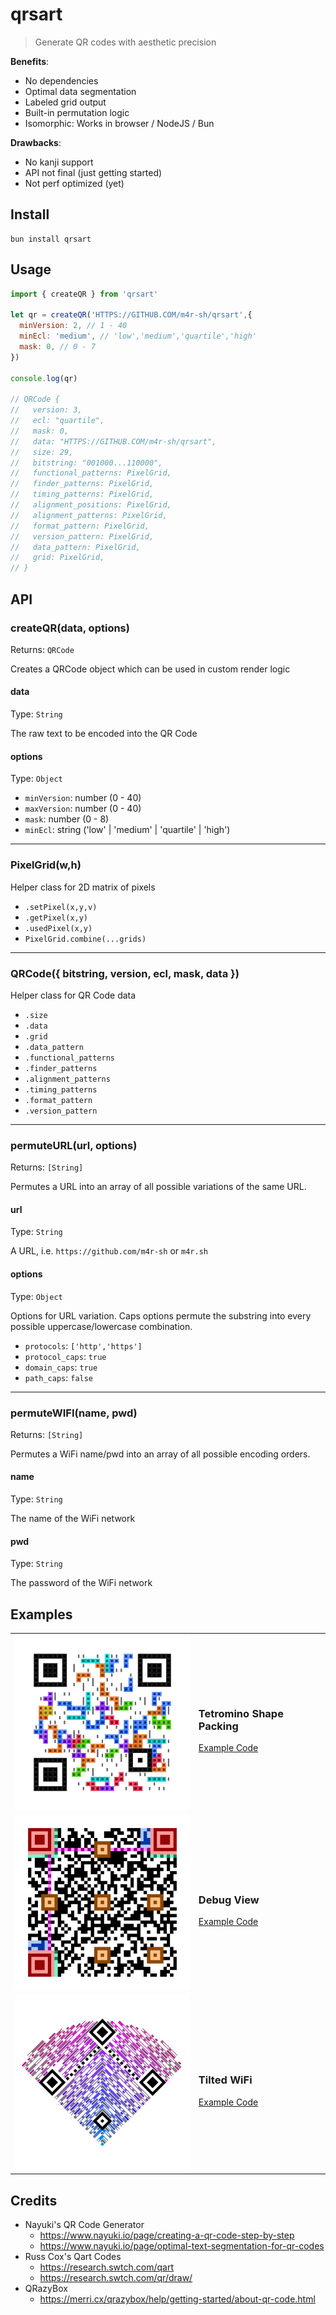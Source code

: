 # qrsart

> Generate QR codes with aesthetic precision

**Benefits**:
- No dependencies
- Optimal data segmentation
- Labeled grid output
- Built-in permutation logic
- Isomorphic: Works in browser / NodeJS / Bun

**Drawbacks**:
- No kanji support
- API not final (just getting started)
- Not perf optimized (yet)

## Install

```
bun install qrsart
```

## Usage

```js
import { createQR } from 'qrsart'

let qr = createQR('HTTPS://GITHUB.COM/m4r-sh/qrsart',{
  minVersion: 2, // 1 - 40
  minEcl: 'medium', // 'low','medium','quartile','high'
  mask: 0, // 0 - 7
})

console.log(qr)

// QRCode {
//   version: 3,
//   ecl: "quartile",
//   mask: 0,
//   data: "HTTPS://GITHUB.COM/m4r-sh/qrsart",
//   size: 29,
//   bitstring: "001000...110000",
//   functional_patterns: PixelGrid,
//   finder_patterns: PixelGrid,
//   timing_patterns: PixelGrid,
//   alignment_positions: PixelGrid,
//   alignment_patterns: PixelGrid,
//   format_pattern: PixelGrid,
//   version_pattern: PixelGrid,
//   data_pattern: PixelGrid,
//   grid: PixelGrid,
// }
```

## API

### createQR(data, options)
Returns: `QRCode`

Creates a QRCode object which can be used in custom render logic

#### data
Type: `String`

The raw text to be encoded into the QR Code

#### options
Type: `Object`

- `minVersion`: number (0 - 40)
- `maxVersion`: number (0 - 40)
- `mask`: number (0 - 8)
- `minEcl`: string ('low' | 'medium' | 'quartile' | 'high')

---

### PixelGrid(w,h)

Helper class for 2D matrix of pixels

- `.setPixel(x,y,v)`
- `.getPixel(x,y)`
- `.usedPixel(x,y)`
- `PixelGrid.combine(...grids)`

---

### QRCode({ bitstring, version, ecl, mask, data })

Helper class for QR Code data

- `.size`
- `.data`
- `.grid`
- `.data_pattern`
- `.functional_patterns`
- `.finder_patterns`
- `.alignment_patterns`
- `.timing_patterns`
- `.format_pattern`
- `.version_pattern`

---

### permuteURL(url, options)
Returns: `[String]`

Permutes a URL into an array of all possible variations of the same URL.

#### url
Type: `String`

A URL, i.e. `https://github.com/m4r-sh` or `m4r.sh`

#### options
Type: `Object`

Options for URL variation. Caps options permute the substring into every possible uppercase/lowercase combination.

- `protocols`: `['http','https']`
- `protocol_caps`: `true`
- `domain_caps`: `true`
- `path_caps`: `false`

---

### permuteWIFI(name, pwd)
Returns: `[String]`

Permutes a WiFi name/pwd into an array of all possible encoding orders.

#### name
Type: `String`

The name of the WiFi network

#### pwd
Type: `String`

The password of the WiFi network

## Examples

<table>
  <tr>
    <td>
      <img src="https://github.com/m4r-sh/qrsart/blob/main/examples/tetris/output.png" width="300"/>
    </td>
    <td>
      <h3>Tetromino Shape Packing</h3>
      <a href="https://github.com/m4r-sh/qrsart/tree/main/examples/tetris">Example Code</a>
    </td>
  </tr>
  <tr>
    <td>
      <img src="https://github.com/m4r-sh/qrsart/blob/main/examples/debug/output.png" width="300"/>
    </td>
    <td>
      <h3>Debug View</h3>
      <a href="https://github.com/m4r-sh/qrsart/tree/main/examples/debug">Example Code</a>
    </td>
  </tr>
  <tr>
    <td>
      <img src="https://github.com/m4r-sh/qrsart/blob/main/examples/wifi/output.png" width="300"/>
    </td>
    <td>
      <h3>Tilted WiFi</h3>
      <a href="https://github.com/m4r-sh/qrsart/tree/main/examples/wifi">Example Code</a>
    </td>
  </tr>
</table>

## Credits

- Nayuki's QR Code Generator
  - https://www.nayuki.io/page/creating-a-qr-code-step-by-step
  - https://www.nayuki.io/page/optimal-text-segmentation-for-qr-codes
- Russ Cox's Qart Codes
  - https://research.swtch.com/qart
  - https://research.swtch.com/qr/draw/
- QRazyBox
  - https://merri.cx/qrazybox/help/getting-started/about-qr-code.html